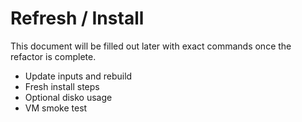 # Refresh / Install

This document will be filled out later with exact commands once the refactor is complete.

- Update inputs and rebuild
- Fresh install steps
- Optional disko usage
- VM smoke test
